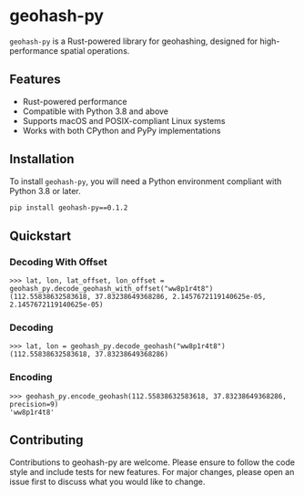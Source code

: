 # geohash-py

`geohash-py` is a Rust-powered library for geohashing, designed for high-performance spatial operations.

## Features

- Rust-powered performance
- Compatible with Python 3.8 and above
- Supports macOS and POSIX-compliant Linux systems
- Works with both CPython and PyPy implementations

## Installation

To install `geohash-py`, you will need a Python environment compliant with Python 3.8 or later. 


```bash
pip install geohash-py==0.1.2
```


## Quickstart

### Decoding With Offset
```
>>> lat, lon, lat_offset, lon_offset = geohash_py.decode_geohash_with_offset("ww8p1r4t8")
(112.55838632583618, 37.83238649368286, 2.1457672119140625e-05, 2.1457672119140625e-05)

```

### Decoding
```
>>> lat, lon = geohash_py.decode_geohash("ww8p1r4t8")
(112.55838632583618, 37.83238649368286)

```

### Encoding
```
>>> geohash_py.encode_geohash(112.55838632583618, 37.83238649368286, precision=9)
'ww8p1r4t8'
```

## Contributing

Contributions to geohash-py are welcome. Please ensure to follow the code style and include tests for new features. For major changes, please open an issue first to discuss what you would like to change.

